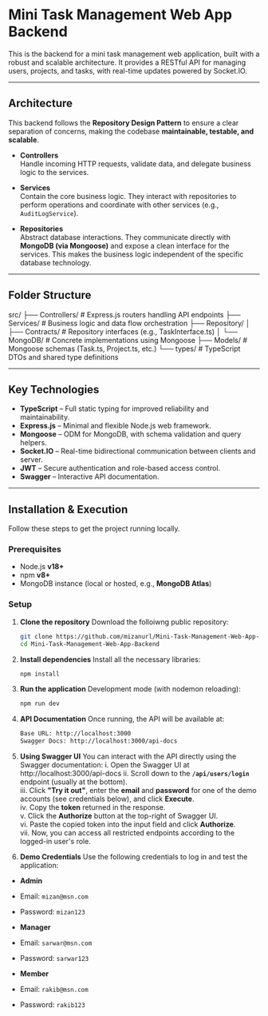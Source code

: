 # Mini Task Management Web App Backend
This is the backend for a mini task management web application, built with a robust and scalable architecture. It provides a RESTful API for managing users, projects, and tasks, with real-time updates powered by Socket.IO.

---

## Architecture

This backend follows the **Repository Design Pattern** to ensure a clear separation of concerns, making the codebase **maintainable, testable, and scalable**.

- **Controllers**  
  Handle incoming HTTP requests, validate data, and delegate business logic to the services.

- **Services**  
  Contain the core business logic. They interact with repositories to perform operations and coordinate with other services (e.g., `AuditLogService`).

- **Repositories**  
  Abstract database interactions. They communicate directly with **MongoDB (via Mongoose)** and expose a clean interface for the services. This makes the business logic independent of the specific database technology.

---

## Folder Structure

src/
├── Controllers/ # Express.js routers handling API endpoints
├── Services/ # Business logic and data flow orchestration
├── Repository/
│ ├── Contracts/ # Repository interfaces (e.g., TaskInterface.ts)
│ └── MongoDB/ # Concrete implementations using Mongoose
├── Models/ # Mongoose schemas (Task.ts, Project.ts, etc.)
└── types/ # TypeScript DTOs and shared type definitions

---

## Key Technologies

- **TypeScript** – Full static typing for improved reliability and maintainability.  
- **Express.js** – Minimal and flexible Node.js web framework.  
- **Mongoose** – ODM for MongoDB, with schema validation and query helpers.  
- **Socket.IO** – Real-time bidirectional communication between clients and server.  
- **JWT** – Secure authentication and role-based access control.  
- **Swagger** – Interactive API documentation.  

---

## Installation & Execution

Follow these steps to get the project running locally.

### Prerequisites
- Node.js **v18+**
- npm **v8+**
- MongoDB instance (local or hosted, e.g., **MongoDB Atlas**)

### Setup

1. **Clone the repository**
Download the folloiwng public repository:
   ```bash
   git clone https://github.com/mizanurl/Mini-Task-Management-Web-App-Backend.git
   cd Mini-Task-Management-Web-App-Backend
   ```

2. **Install dependencies**
Install all the necessary libraries:
   ```bash
   npm install
   ```

3. **Run the application**
Development mode (with nodemon reloading):
   ```bash
   npm run dev
   ```

4. **API Documentation**
Once running, the API will be available at:
   ```sh
   Base URL: http://localhost:3000
   Swagger Docs: http://localhost:3000/api-docs
   ```

5. **Using Swagger UI**
You can interact with the API directly using the Swagger documentation:
i. Open the Swagger UI at http://localhost:3000/api-docs
ii. Scroll down to the **`/api/users/login`** endpoint (usually at the bottom).  
iii. Click **"Try it out"**, enter the **email** and **password** for one of the demo accounts (see credentials below), and click **Execute**.  
iv. Copy the **token** returned in the response.  
v. Click the **Authorize** button at the top-right of Swagger UI.  
vi. Paste the copied token into the input field and click **Authorize**.  
vii. Now, you can access all restricted endpoints according to the logged-in user's role.


6. **Demo Credentials**
Use the following credentials to log in and test the application:

- **Admin**
- Email: `mizan@msn.com`
- Password: `mizan123`

- **Manager**
- Email: `sarwar@msn.com`
- Password: `sarwar123`

- **Member**
- Email: `rakib@msn.com`
- Password: `rakib123` 